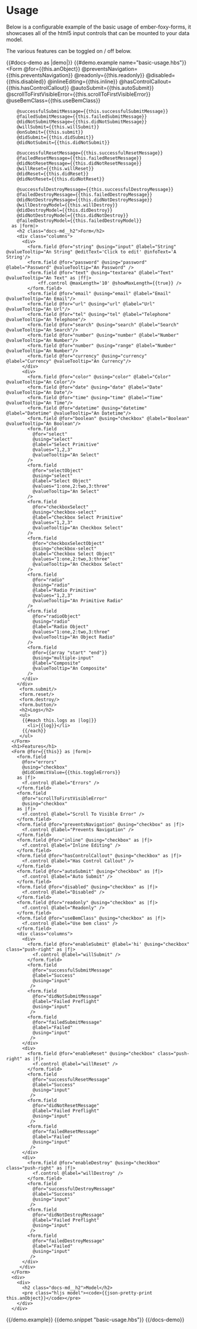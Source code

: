# Usage 

Below is a configurable example of the basic usage of ember-foxy-forms, it showcases all of the html5 input controls
that can be mounted to your data model.

The various features can be toggled on / off below.

{{#docs-demo as |demo|}}
  {{#demo.example name="basic-usage.hbs"}}
      <Form
        @for={{this.anObject}} 
        @preventsNavigation={{this.preventsNavigation}}
        @readonly={{this.readonly}} 
        @disabled={{this.disabled}} 
        @inlineEditing={{this.inline}} 
        @hasControlCallout={{this.hasControlCallout}} 
        @autoSubmit={{this.autoSubmit}} 
        @scrollToFirstVisibleError={{this.scrollToFirstVisibleError}}
        @useBemClass={{this.useBemClass}}

        @successfulSubmitMessage={{this.successfulSubmitMessage}}
        @failedSubmitMessage={{this.failedSubmitMessage}}
        @didNotSubmitMessage={{this.didNotSubmitMessage}}
        @willSubmit={{this.willSubmit}}
        @onSubmit={{this.submit}}
        @didSubmit={{this.didSubmit}}
        @didNotSubmit={{this.didNotSubmit}}
       
        @successfulResetMessage={{this.successfulResetMessage}}
        @failedResetMessage={{this.failedResetMessage}}
        @didNotResetMessage={{this.didNotResetMessage}}
        @willReset={{this.willReset}}
        @didReset={{this.didReset}}
        @didNotReset={{this.didNotReset}}
        
        @successfulDestroyMessage={{this.successfulDestroyMessage}}
        @failedDestroyMessage={{this.failedDestroyMessage}}
        @didNotDestroyMessage={{this.didNotDestroyMessage}}
        @willDestroyModel={{this.willDestroy}}
        @didDestroyModel={{this.didDestroy}}
        @didNotDestroyModel={{this.didNotDestroy}}
        @failedDestroyModel={{this.failedDestroyModel}}
      as |form|>
        <h2 class="docs-md__h2">Form</h2>
        <div class="columns">
          <div>
            <form.field @for="string" @using="input" @label="String" @valueTooltip="An String" @editText='Click to edit' @infoText='A String'/>
            <form.field @for="password" @using="password" @label="Password" @valueTooltip="An Password" />
            <form.field @for="text" @using="textarea" @label="Text" @valueTooltip="An Text" as |ff|>
                <ff.control @maxLength='10' @showMaxLength={{true}} />
            </form.field>
            <form.field @for="email" @using="email" @label="Email" @valueTooltip="An Email"/>
            <form.field @for="url" @using="url" @label="Url" @valueTooltip="An Url"/>
            <form.field @for="tel" @using="tel" @label="Telephone" @valueTooltip="An Telephone"/>
            <form.field @for="search" @using="search" @label="Search" @valueTooltip="An Search"/>
            <form.field @for="number" @using="number" @label="Number" @valueTooltip="An Number"/>
            <form.field @for="number" @using="range" @label="Number" @valueTooltip="An Number"/>
            <form.field @for="currency" @using="currency" @label="Currency" @valueTooltip="An Currency"/>
          </div>
          <div>
            <form.field @for="color" @using="color" @label="Color" @valueTooltip="An Color"/>
            <form.field @for="date" @using="date" @label="Date" @valueTooltip="An Date"/>
            <form.field @for="time" @using="time" @label="Time" @valueTooltip="An Time"/>
            <form.field @for="datetime" @using="datetime" @label="Datetime" @valueTooltip="An Datetime"/>
            <form.field @for="boolean" @using="checkbox" @label="Boolean"  @valueTooltip="An Boolean"/>
            <form.field 
              @for="select" 
              @using="select" 
              @label="Select Primitive" 
              @values="1,2,3" 
              @valueTooltip="An Select"
            />
            <form.field 
              @for="selectObject" 
              @using="select" 
              @label="Select Object" 
              @values="1:one,2:two,3:three" 
              @valueTooltip="An Select"
            />
            <form.field 
              @for="checkboxSelect" 
              @using="checkbox-select" 
              @label="Checkbox Select Primitive" 
              @values="1,2,3" 
              @valueTooltip="An Checkbox Select"
            />
            <form.field 
              @for="checkboxSelectObject" 
              @using="checkbox-select" 
              @label="Checkbox Select Object" 
              @values="1:one,2:two,3:three" 
              @valueTooltip="An Checkbox Select"
            />
            <form.field 
              @for="radio" 
              @using="radio" 
              @label="Radio Primitive" 
              @values="1,2,3" 
              @valueTooltip="An Primitive Radio"
            />
            <form.field 
              @for="radioObject" 
              @using="radio" 
              @label="Radio Object" 
              @values="1:one,2:two,3:three" 
              @valueTooltip="An Object Radio"
            />
            <form.field 
              @for={{array "start" "end"}} 
              @using="multiple-input" 
              @label="Composite" 
              @valueTooltip="An Composite"
            />
          </div>
        </div>
         <form.submit/>
         <form.reset/>
         <form.destroy/>
         <form.button/>
         <h2>Logs</h2>
         <ul>
          {{#each this.logs as |log|}}
            <li>{{log}}</li>
          {{/each}}
         </ul>
      </Form>
      <h1>Features</h1>
      <Form @for={{this}} as |form|>
        <form.field 
          @for="errors" 
          @using="checkbox" 
          @didCommitValue={{this.toggleErrors}}
        as |f|>
          <f.control @label="Errors" />
        </form.field>
        <form.field 
          @for="scrollToFirstVisibleError" 
          @using="checkbox" 
        as |f|>
          <f.control @label="Scroll To Visible Error" />
        </form.field>
        <form.field @for="preventsNavigation" @using="checkbox" as |f|>
          <f.control @label="Prevents Navigation" />
        </form.field>
        <form.field @for="inline" @using="checkbox" as |f|>
          <f.control @label="Inline Editing" />
        </form.field>
        <form.field @for="hasControlCallout" @using="checkbox" as |f|>
          <f.control @label="Has Control Callout" />
        </form.field>
        <form.field @for="autoSubmit" @using="checkbox" as |f|>
          <f.control @label="Auto Submit" />
        </form.field>
        <form.field @for="disabled" @using="checkbox" as |f|>
          <f.control @label="Disabled" />
        </form.field>
        <form.field @for="readonly" @using="checkbox" as |f|>
          <f.control @label="Readonly" />
        </form.field>
        <form.field @for="useBemClass" @using="checkbox" as |f|>
          <f.control @label="Use bem class" />
        </form.field>
        <div class="columns">
          <div>
            <form.field @for="enableSubmit" @label='hi' @using="checkbox" class="push-right" as |f|>
              <f.control @label="willSubmit" />
            </form.field>
            <form.field 
              @for="successfulSubmitMessage"
              @label="Success"
              @using="input" 
             />
            <form.field 
              @for="didNotSubmitMessage"
              @label="Failed Preflight"
              @using="input" 
             />
            <form.field 
              @for="failedSubmitMessage"
              @label="Failed"
              @using="input" 
             />
          </div>
          <div>
            <form.field @for="enableReset" @using="checkbox" class="push-right" as |f|>
              <f.control @label="willReset" />
            </form.field>
            <form.field 
              @for="successfulResetMessage"
              @label="Success"
              @using="input" 
             />
            <form.field 
              @for="didNotResetMessage"
              @label="Failed Preflight"
              @using="input" 
             />
            <form.field 
              @for="failedResetMessage"
              @label="Failed"
              @using="input" 
             />
          </div>
          <div>
            <form.field @for="enableDestroy" @using="checkbox" class="push-right" as |f|>
              <f.control @label="willDestroy" />
            </form.field>
            <form.field 
              @for="successfulDestroyMessage"
              @label="Success"
              @using="input" 
             />
            <form.field 
              @for="didNotDestroyMessage"
              @label="Failed Preflight"
              @using="input" 
             />
            <form.field 
              @for="failedDestroyMessage"
              @label="Failed"
              @using="input" 
             />
          </div>
         </div>
      </Form>
      <div>
        <div>
          <h2 class="docs-md__h2">Model</h2>
          <pre class="hljs model"><code>{{json-pretty-print this.anObject}}</code></pre>
        </div>
      </div>
  {{/demo.example}}
  {{demo.snippet "basic-usage.hbs"}}
{{/docs-demo}}

